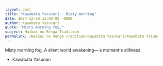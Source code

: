 ```yaml
---
layout: post
title: "Kawabata Yasunari - Misty morning"
date: 2024-12-28 12:00:00 -0000
author: Kawabata Yasunari
quote: "Misty morning fog,"
subject: Haikai no Renga Tradition
permalink: /Haikai no Renga Tradition/Kawabata Yasunari/Kawabata Yasunari - Misty morning
---
```


Misty morning fog,
A silent world awakening—
a moment's stillness.


- Kawabata Yasunari
